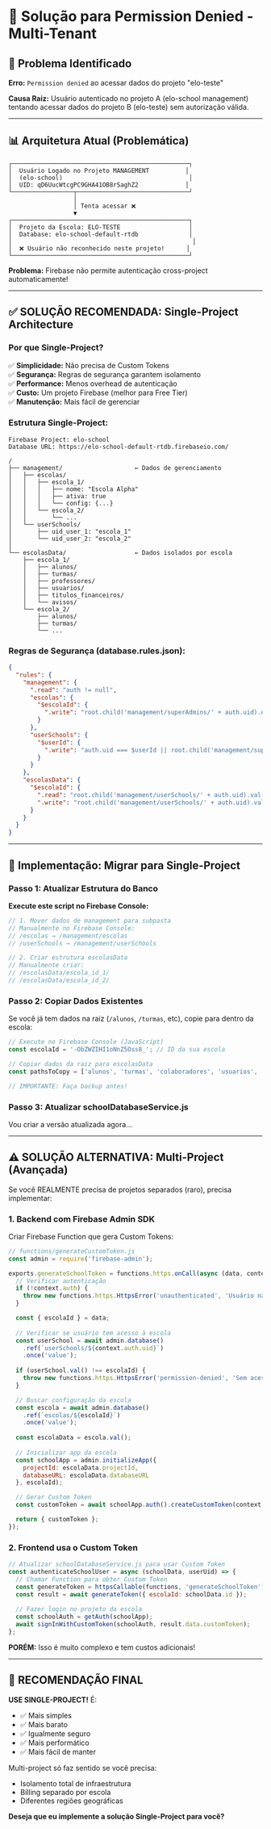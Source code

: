 # 🔧 Solução para Permission Denied - Multi-Tenant

## 🚨 Problema Identificado

**Erro:** `Permission denied` ao acessar dados do projeto "elo-teste"

**Causa Raiz:** Usuário autenticado no projeto A (elo-school management) tentando acessar dados do projeto B (elo-teste) sem autorização válida.

---

## 📊 Arquitetura Atual (Problemática)

```
┌─────────────────────────────────────────────────┐
│  Usuário Logado no Projeto MANAGEMENT          │
│  (elo-school)                                   │
│  UID: qD6UucWtcgPC9GHA41OB8rSaghZ2             │
└─────────────────┬───────────────────────────────┘
                  │
                  │ Tenta acessar ❌
                  ▼
┌─────────────────────────────────────────────────┐
│  Projeto da Escola: ELO-TESTE                   │
│  Database: elo-school-default-rtdb              │
│                                                  │
│  ❌ Usuário não reconhecido neste projeto!      │
└─────────────────────────────────────────────────┘
```

**Problema:** Firebase não permite autenticação cross-project automaticamente!

---

## ✅ SOLUÇÃO RECOMENDADA: Single-Project Architecture

### Por que Single-Project?

✅ **Simplicidade:** Não precisa de Custom Tokens  
✅ **Segurança:** Regras de segurança garantem isolamento  
✅ **Performance:** Menos overhead de autenticação  
✅ **Custo:** Um projeto Firebase (melhor para Free Tier)  
✅ **Manutenção:** Mais fácil de gerenciar  

### Estrutura Single-Project:

```
Firebase Project: elo-school
Database URL: https://elo-school-default-rtdb.firebaseio.com/

/
├── management/                    ← Dados de gerenciamento
│   ├── escolas/
│   │   ├── escola_1/
│   │   │   ├── nome: "Escola Alpha"
│   │   │   ├── ativa: true
│   │   │   └── config: {...}
│   │   └── escola_2/
│   │       └── ...
│   └── userSchools/
│       ├── uid_user_1: "escola_1"
│       └── uid_user_2: "escola_2"
│
└── escolasData/                   ← Dados isolados por escola
    ├── escola_1/
    │   ├── alunos/
    │   ├── turmas/
    │   ├── professores/
    │   ├── usuarios/
    │   ├── titulos_financeiros/
    │   └── avisos/
    └── escola_2/
        ├── alunos/
        ├── turmas/
        └── ...
```

### Regras de Segurança (database.rules.json):

```json
{
  "rules": {
    "management": {
      ".read": "auth != null",
      "escolas": {
        "$escolaId": {
          ".write": "root.child('management/superAdmins/' + auth.uid).exists()"
        }
      },
      "userSchools": {
        "$userId": {
          ".write": "auth.uid === $userId || root.child('management/superAdmins/' + auth.uid).exists()"
        }
      }
    },
    "escolasData": {
      "$escolaId": {
        ".read": "root.child('management/userSchools/' + auth.uid).val() === $escolaId",
        ".write": "root.child('management/userSchools/' + auth.uid).val() === $escolaId"
      }
    }
  }
}
```

---

## 🔧 Implementação: Migrar para Single-Project

### Passo 1: Atualizar Estrutura do Banco

**Execute este script no Firebase Console:**

```javascript
// 1. Mover dados de management para subpasta
// Manualmente no Firebase Console:
// /escolas → /management/escolas
// /userSchools → /management/userSchools

// 2. Criar estrutura escolasData
// Manualmente criar:
// /escolasData/escola_id_1/
// /escolasData/escola_id_2/
```

### Passo 2: Copiar Dados Existentes

Se você já tem dados na raiz (`/alunos`, `/turmas`, etc), copie para dentro da escola:

```javascript
// Execute no Firebase Console (JavaScript)
const escolaId = '-ObZWZIHI1oNnZ5Oss8_'; // ID da sua escola

// Copiar dados da raiz para escolasData
const pathsToCopy = ['alunos', 'turmas', 'colaboradores', 'usuarios', 'avisos', 'titulos_financeiros'];

// IMPORTANTE: Faça backup antes!
```

### Passo 3: Atualizar schoolDatabaseService.js

Vou criar a versão atualizada agora...

---

## ⚠️ SOLUÇÃO ALTERNATIVA: Multi-Project (Avançada)

Se você REALMENTE precisa de projetos separados (raro), precisa implementar:

### 1. Backend com Firebase Admin SDK
Criar Firebase Function que gera Custom Tokens:

```javascript
// functions/generateCustomToken.js
const admin = require('firebase-admin');

exports.generateSchoolToken = functions.https.onCall(async (data, context) => {
  // Verificar autenticação
  if (!context.auth) {
    throw new functions.https.HttpsError('unauthenticated', 'Usuário não autenticado');
  }

  const { escolaId } = data;
  
  // Verificar se usuário tem acesso à escola
  const userSchool = await admin.database()
    .ref(`userSchools/${context.auth.uid}`)
    .once('value');
  
  if (userSchool.val() !== escolaId) {
    throw new functions.https.HttpsError('permission-denied', 'Sem acesso à escola');
  }

  // Buscar configuração da escola
  const escola = await admin.database()
    .ref(`escolas/${escolaId}`)
    .once('value');
  
  const escolaData = escola.val();
  
  // Inicializar app da escola
  const schoolApp = admin.initializeApp({
    projectId: escolaData.projectId,
    databaseURL: escolaData.databaseURL
  }, escolaId);

  // Gerar Custom Token
  const customToken = await schoolApp.auth().createCustomToken(context.auth.uid);

  return { customToken };
});
```

### 2. Frontend usa o Custom Token

```javascript
// Atualizar schoolDatabaseService.js para usar Custom Token
const authenticateSchoolUser = async (schoolData, userUid) => {
  // Chamar Function para obter Custom Token
  const generateToken = httpsCallable(functions, 'generateSchoolToken');
  const result = await generateToken({ escolaId: schoolData.id });
  
  // Fazer login no projeto da escola
  const schoolAuth = getAuth(schoolApp);
  await signInWithCustomToken(schoolAuth, result.data.customToken);
};
```

**PORÉM:** Isso é muito complexo e tem custos adicionais!

---

## 🎯 RECOMENDAÇÃO FINAL

**USE SINGLE-PROJECT!** É:
- ✅ Mais simples
- ✅ Mais barato
- ✅ Igualmente seguro
- ✅ Mais performático
- ✅ Mais fácil de manter

Multi-project só faz sentido se você precisa:
- Isolamento total de infraestrutura
- Billing separado por escola
- Diferentes regiões geográficas

**Deseja que eu implemente a solução Single-Project para você?**
